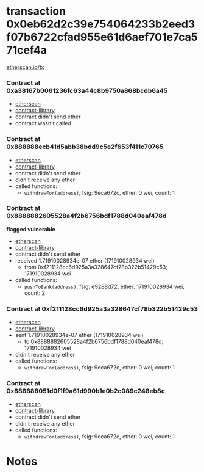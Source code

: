 # transaction 0x0eb62d2c39e754064233b2eed3f07b6722cfad955e61d6aef701e7ca571cef4a

[etherscan.io/tx](https://etherscan.io/tx/0x0eb62d2c39e754064233b2eed3f07b6722cfad955e61d6aef701e7ca571cef4a)


### Contract at 0xa38167b0061236fc63a44c8b9750a868bcdb6a45

* [etherscan](https://etherscan.io/address/0xa38167b0061236fc63a44c8b9750a868bcdb6a45)
* [contract-library](https://contract-library.com/contracts/Ethereum/a38167b0061236fc63a44c8b9750a868bcdb6a45)
* contract didn't send ether
* contract wasn't called


### Contract at 0x888888ecb41d5abb38bdd9c5e2f653f411c70765

* [etherscan](https://etherscan.io/address/0x888888ecb41d5abb38bdd9c5e2f653f411c70765)
* [contract-library](https://contract-library.com/contracts/Ethereum/888888ecb41d5abb38bdd9c5e2f653f411c70765)
* contract didn't send ether
* didn't receive any ether
* called functions:
    * `withdrawFor(address)`, fsig: 9eca672c, ether: 0 wei, count: 1


### Contract at 0x8888882605528a4f2b6756bdf1788d040eaf478d

**flagged vulnerable**

* [etherscan](https://etherscan.io/address/0x8888882605528a4f2b6756bdf1788d040eaf478d)
* [contract-library](https://contract-library.com/contracts/Ethereum/8888882605528a4f2b6756bdf1788d040eaf478d)
* contract didn't send ether
* received 1.71910028934e-07 ether (171910028934 wei)
    * from 0xf211128cc6d925a3a328647cf78b322b51429c53; 171910028934 wei
* called functions:
    * `pushToBank(address)`, fsig: e9288d72, ether: 171910028934 wei, count: 2


### Contract at 0xf211128cc6d925a3a328647cf78b322b51429c53

* [etherscan](https://etherscan.io/address/0xf211128cc6d925a3a328647cf78b322b51429c53)
* [contract-library](https://contract-library.com/contracts/Ethereum/f211128cc6d925a3a328647cf78b322b51429c53)
* sent 1.71910028934e-07 ether (171910028934 wei)
    * to 0x8888882605528a4f2b6756bdf1788d040eaf478d; 171910028934 wei
* didn't receive any ether
* called functions:
    * `withdrawFor(address)`, fsig: 9eca672c, ether: 0 wei, count: 1


### Contract at 0x888888051d0f1f9a61d990b1e0b2c089c248eb8c

* [etherscan](https://etherscan.io/address/0x888888051d0f1f9a61d990b1e0b2c089c248eb8c)
* [contract-library](https://contract-library.com/contracts/Ethereum/888888051d0f1f9a61d990b1e0b2c089c248eb8c)
* contract didn't send ether
* didn't receive any ether
* called functions:
    * `withdrawFor(address)`, fsig: 9eca672c, ether: 0 wei, count: 1

# Notes

